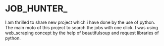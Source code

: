 # JOB_HUNTER_
I  am thrilled to share new project which i have done by the use of python. The main moto of this project to search the jobs with one click.
I was using web_scraping concept by the help of beautifulsoup and request libraries of python. 
